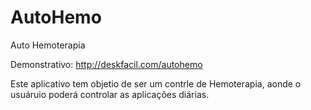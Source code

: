 AutoHemo
========

Auto Hemoterapia

Demonstrativo: http://deskfacil.com/autohemo

Este aplicativo tem objetio de ser um contrle de Hemoterapia, aonde o usuáruio poderá controlar as aplicações diárias.